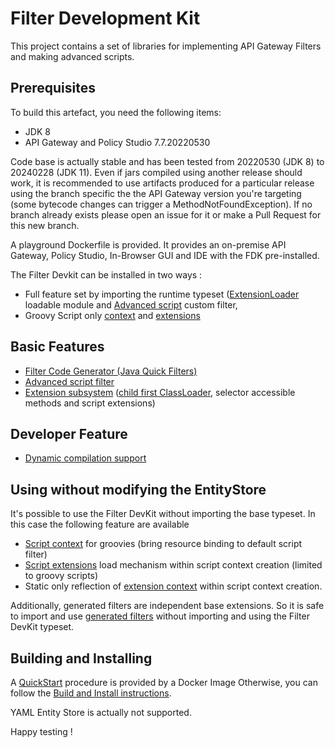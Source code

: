 # Filter Development Kit

This project contains a set of libraries for implementing API Gateway Filters and making advanced scripts.

## Prerequisites

To build this artefact, you need the following items:
 - JDK 8
 - API Gateway and Policy Studio 7.7.20220530
 
Code base is actually stable and has been tested from 20220530 (JDK 8) to 20240228 (JDK 11). Even if jars compiled using another release should work, it is recommended to use artifacts produced for a particular release using the branch specific the the API Gateway version you're targeting (some bytecode changes can trigger a MethodNotFoundException). If no branch already exists please open an issue for it or make a Pull Request for this new branch.

A playground Dockerfile is provided. It provides an on-premise API Gateway, Policy Studio, In-Browser GUI and IDE with the FDK pre-installed.

The Filter Devkit can be installed in two ways :
 - Full feature set by importing the runtime typeset ([ExtensionLoader](filter-devkit-runtime/src/main/java/com/vordel/circuit/filter/devkit/context/ExtensionLoader.java) loadable module and [Advanced script](docs/AdvancedScriptFilter.md) custom filter,
 - Groovy Script only [context](docs/ScriptContext.md) and [extensions](docs/ScriptExtensions.md)

## Basic Features

 - [Filter Code Generator (Java Quick Filters)](docs/QuickJavaFilter.md)
 - [Advanced script filter](docs/AdvancedScriptFilter.md)
 - [Extension subsystem](docs/Extensions.md) ([child first ClassLoader](docs/ChildFirstClassLoader.md), selector accessible methods and script extensions)

## Developer Feature

 - [Dynamic compilation support](filter-devkit-dynamic/README.md)

## Using without modifying the EntityStore

It's possible to use the Filter DevKit without importing the base typeset. In this case the following feature are available 

 - [Script context](docs/ScriptContext.md) for groovies (bring resource binding to default script filter)
 - [Script extensions](docs/ScriptExtensions.md) load mechanism within script context creation (limited to groovy scripts)
 - Static only reflection of [extension context](docs/ExtensionContext.md) within script context creation.

Additionally, generated filters are independent base extensions. So it is safe to import and use [generated filters](docs/QuickJavaFilter.md) without importing and using the Filter DevKit  typeset.

## Building and Installing

A [QuickStart](docs/QuickStart.md) procedure is provided by a Docker Image
Otherwise, you can follow the [Build and Install instructions](docs/BuildAndInstall.md).

YAML Entity Store is actually not supported.

Happy testing !